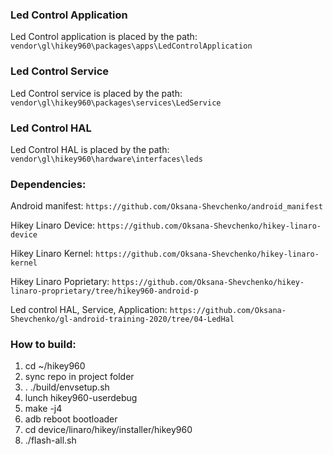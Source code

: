 ### Led Control Application
Led Control application is placed by the path: ```vendor\gl\hikey960\packages\apps\LedControlApplication```
### Led Control Service
Led Control service is placed by the path: ```vendor\gl\hikey960\packages\services\LedService```
### Led Control HAL
Led Control HAL is placed by the path: ```vendor\gl\hikey960\hardware\interfaces\leds```

### Dependencies:

Android manifest: ```https://github.com/Oksana-Shevchenko/android_manifest```

Hikey Linaro Device: ```https://github.com/Oksana-Shevchenko/hikey-linaro-device```

Hikey Linaro Kernel: ```https://github.com/Oksana-Shevchenko/hikey-linaro-kernel```

Hikey Linaro Poprietary: ```https://github.com/Oksana-Shevchenko/hikey-linaro-proprietary/tree/hikey960-android-p```

Led control HAL, Service, Application: ```https://github.com/Oksana-Shevchenko/gl-android-training-2020/tree/04-LedHal```

### How to build:

1. cd ~/hikey960
2. sync repo in project folder
3. . ./build/envsetup.sh
4. lunch hikey960-userdebug
5. make -j4
6. adb reboot bootloader
7. cd device/linaro/hikey/installer/hikey960
8. ./flash-all.sh
